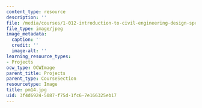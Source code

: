```yaml
---
content_type: resource
description: ''
file: /media/courses/1-012-introduction-to-civil-engineering-design-spring-2002/3f4d69245087f75d1fc67e166325eb17_pm14.jpg
file_type: image/jpeg
image_metadata:
  caption: ''
  credit: ''
  image-alt: ''
learning_resource_types:
- Projects
ocw_type: OCWImage
parent_title: Projects
parent_type: CourseSection
resourcetype: Image
title: pm14.jpg
uid: 3f4d6924-5087-f75d-1fc6-7e166325eb17
---
```

